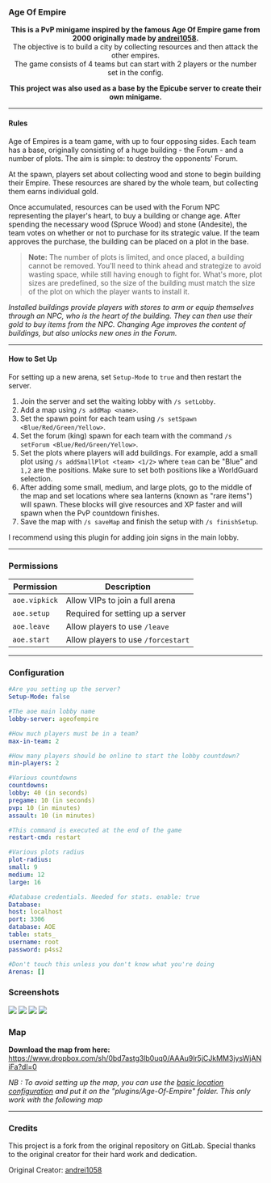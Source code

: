 ### Age Of Empire

<p align="center">
    <b>This is a PvP minigame inspired by the famous Age Of Empire game from 2000 originally made by <a href="https://github.com/andrei1058">andrei1058</a>.</b><br/>
    The objective is to build a city by collecting resources and then attack the other empires.<br/>
    The game consists of 4 teams but can start with 2 players or the number set in the config.<br/>
</p>

<p align="center">
    <b>This project was also used as a base by the Epicube server to create their own minigame.</b>
</p>

---

#### Rules 
Age of Empires is a team game, with up to four opposing sides. Each team has a base, originally consisting of a huge building - the Forum - and a number of plots. The aim is simple: to destroy the opponents' Forum.

At the spawn, players set about collecting wood and stone to begin building their Empire. These resources are shared by the whole team, but collecting them earns individual gold.

Once accumulated, resources can be used with the Forum NPC representing the player's heart, to buy a building or change age. After spending the necessary wood (Spruce Wood) and stone (Andesite), the team votes on whether or not to purchase for its strategic value. If the team approves the purchase, the building can be placed on a plot in the base.

> **Note:** The number of plots is limited, and once placed, a building cannot be removed. You'll need to think ahead and strategize to avoid wasting space, while still having enough to fight for. What's more, plot sizes are predefined, so the size of the building must match the size of the plot on which the player wants to install it.

*Installed buildings provide players with stores to arm or equip themselves through an NPC, who is the heart of the building. They can then use their gold to buy items from the NPC. Changing Age improves the content of buildings, but also unlocks new ones in the Forum.*

---

#### How to Set Up

For setting up a new arena, set `Setup-Mode` to `true` and then restart the server.

1. Join the server and set the waiting lobby with `/s setLobby`.
2. Add a map using `/s addMap <name>`.
3. Set the spawn point for each team using `/s setSpawn <Blue/Red/Green/Yellow>`.
4. Set the forum (king) spawn for each team with the command `/s setForum <Blue/Red/Green/Yellow>`.
5. Set the plots where players will add buildings. For example, add a small plot using `/s addSmallPlot <team> <1/2>` where `team` can be "Blue" and `1,2` are the positions. Make sure to set both positions like a WorldGuard selection.
6. After adding some small, medium, and large plots, go to the middle of the map and set locations where sea lanterns (known as "rare items") will spawn. These blocks will give resources and XP faster and will spawn when the PvP countdown finishes.
7. Save the map with `/s saveMap` and finish the setup with `/s finishSetup`.

I recommend using this plugin for adding join signs in the main lobby.

---

### Permissions

| Permission      | Description                           |
|-----------------|---------------------------------------|
| `aoe.vipkick`   | Allow VIPs to join a full arena       |
| `aoe.setup`     | Required for setting up a server      |
| `aoe.leave`     | Allow players to use `/leave`         |
| `aoe.start`     | Allow players to use `/forcestart`    |

---

### Configuration

```yaml
#Are you setting up the server?
Setup-Mode: false

#The aoe main lobby name
lobby-server: ageofempire

#How much players must be in a team?
max-in-team: 2

#How many players should be online to start the lobby countdown?
min-players: 2

#Various countdowns
countdowns:
lobby: 40 (in seconds)
pregame: 10 (in seconds)
pvp: 10 (in minutes)
assault: 10 (in minutes)

#This command is executed at the end of the game
restart-cmd: restart

#Various plots radius
plot-radius:
small: 9
medium: 12
large: 16

#Database credentials. Needed for stats. enable: true
Database:
host: localhost
port: 3306
database: AOE
table: stats_
username: root
password: p4ss2

#Don't touch this unless you don't know what you're doing
Arenas: []
```

### Screenshots
![](https://i.imgur.com/uROTGuI.jpg)
![](https://i.imgur.com/0vMnpA2.jpg)
![](https://i.imgur.com/BdK6n7H.png)
![](https://i.imgur.com/2pqrYSH.png)


### Map
**Download the map from here:**
https://www.dropbox.com/sh/0bd7astg3lb0uq0/AAAu9lr5jCJkMM3jysWjANiFa?dl=0

*NB : To avoid setting up the map, you can use the [basic location configuration](https://www.mediafire.com/file/pn6ftd9z6w7srzr/locations.yml/file) and put it on the "plugins/Age-Of-Empire" folder. This only work with the following map*

---

### Credits

This project is a fork from the original repository on GitLab. Special thanks to the original creator for their hard work and dedication.

Original Creator: [andrei1058](https://gitlab.com/andrei1058)